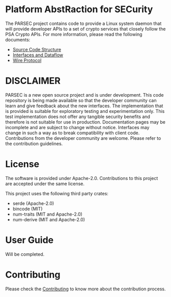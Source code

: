<!--
  -- Copyright (c) 2019, Arm Limited, All Rights Reserved
  -- SPDX-License-Identifier: Apache-2.0
  --
  -- Licensed under the Apache License, Version 2.0 (the "License"); you may
  -- not use this file except in compliance with the License.
  -- You may obtain a copy of the License at
  --
  -- http://www.apache.org/licenses/LICENSE-2.0
  --
  -- Unless required by applicable law or agreed to in writing, software
  -- distributed under the License is distributed on an "AS IS" BASIS, WITHOUT
  -- WARRANTIES OR CONDITIONS OF ANY KIND, either express or implied.
  -- See the License for the specific language governing permissions and
  -- limitations under the License.
--->
# Platform AbstRaction for SECurity

The PARSEC project contains code to provide a Linux system daemon that will provide developer APIs to a set of crypto services that closely follow the PSA Crypto APIs.
For more information, please read the following documents:
* [Source Code Structure](docs/source_code_structure.md)
* [Interfaces and Dataflow](docs/interfaces_and_dataflow.md)
* [Wire Protocol](docs/wire_protocol.md)

# DISCLAIMER

PARSEC is a new open source project and is under development. This code repository is being made
available so that the developer community can learn and give feedback about the new interfaces.
The implementation that is provided is suitable for exploratory testing and experimentation only.
This test implementation does not offer any tangible security benefits and therefore is not
suitable for use in production. Documentation pages may be incomplete and are subject to change
without notice. Interfaces may change in such a way as to break compatibility with client code.
Contributions from the developer community are welcome. Please refer to the contribution guidelines.

# License

The software is provided under Apache-2.0. Contributions to this project are accepted under the same license.

This project uses the following third party crates:
* serde (Apache-2.0)
* bincode (MIT)
* num-traits (MIT and Apache-2.0)
* num-derive (MIT and Apache-2.0)

# User Guide

Will be completed.

# Contributing

Please check the [Contributing](CONTRIBUTING.md) to know more about the contribution process.
